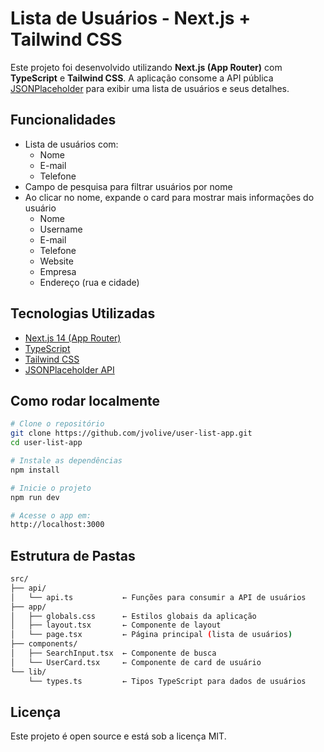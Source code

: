 # Lista de Usuários - Next.js + Tailwind CSS

Este projeto foi desenvolvido utilizando **Next.js (App Router)** com **TypeScript** e **Tailwind CSS**. A aplicação consome a API pública [JSONPlaceholder](https://jsonplaceholder.typicode.com/users) para exibir uma lista de usuários e seus detalhes.

## Funcionalidades

- Lista de usuários com:
  - Nome
  - E-mail
  - Telefone
- Campo de pesquisa para filtrar usuários por nome
- Ao clicar no nome, expande o card para mostrar mais informações do usuário
  - Nome
  - Username
  - E-mail
  - Telefone
  - Website
  - Empresa
  - Endereço (rua e cidade)

## Tecnologias Utilizadas

- [Next.js 14 (App Router)](https://nextjs.org/)
- [TypeScript](https://www.typescriptlang.org/)
- [Tailwind CSS](https://tailwindcss.com/)
- [JSONPlaceholder API](https://jsonplaceholder.typicode.com/)

## Como rodar localmente

```bash
# Clone o repositório
git clone https://github.com/jvolive/user-list-app.git
cd user-list-app

# Instale as dependências
npm install

# Inicie o projeto
npm run dev

# Acesse o app em:
http://localhost:3000
```

## Estrutura de Pastas

```bash
src/
├── api/
│   └── api.ts           ← Funções para consumir a API de usuários
├── app/
│   ├── globals.css      ← Estilos globais da aplicação
│   ├── layout.tsx       ← Componente de layout
│   └── page.tsx         ← Página principal (lista de usuários)
├── components/
│   ├── SearchInput.tsx  ← Componente de busca
│   └── UserCard.tsx     ← Componente de card de usuário
└── lib/
    └── types.ts         ← Tipos TypeScript para dados de usuários
```

## Licença

Este projeto é open source e está sob a licença MIT.
